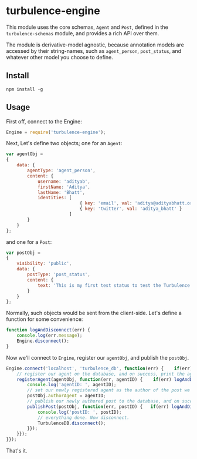 turbulence-engine
=================

This module uses the core schemas, `Agent` and `Post`, defined in the `turbulence-schemas` module, and provides a rich API over them.

The module is derivative-model agnostic, because annotation models are accessed by their string-names, such as `agent_person`, `post_status`, and whatever other model you choose to define.

## Install

    npm install -g

## Usage

First off, connect to the Engine:

```js
Engine = require('turbulence-engine');
```

Next, Let's define two objects; one for an `Agent`:

```js
var agentObj = 
{
    data: {
        agentType: 'agent_person',
        content: {
            username: 'adityab',
            firstName: 'Aditya',
            lastName: 'Bhatt',
            identities: [ 
                            { key: 'email', val: 'aditya@adityabhatt.org' },
                            { key: 'twitter', val: 'aditya_bhatt' }
                        ]
        }
    }
};
```

and one for a `Post`:

```js
var postObj = 
{
    visibility: 'public',
    data: {
        postType: 'post_status',
        content: {
            text: 'This is my first test status to test the Turbulence extensible database.'
        }
    }
};
```

Normally, such objects would be sent from the client-side.
Let's define a function for some convenience:

```js
function logAndDisconnect(err) {
    console.log(err.message);
    Engine.disconnect();
}
```

Now we'll connect to `Engine`, register our `agentObj`, and publish the `postObj`.

```js
Engine.connect('localhost', 'turbulence_db', function(err) {    if(err) logAndDisconnect(err);   else {
    // register our agent on the database, and on success, print the agent's ID
    registerAgent(agentObj, function(err, agentID) {    if(err) logAndDisconnect(err);  else {
        console.log('agentID: ', agentID);
        // set our newly registered agent as the author of the post we will publish
        postObj.authorAgent = agentID;
        // publish our newly authored post to the database, and on success, print the post's ID
        publishPost(postObj, function(err, postID) {   if(err) logAndDisconnect(err);  else {
            console.log('postID: ', postID);
            // everything done. Now disconnect.
            TurbulenceDB.disconnect();
        }});
    }});
}});
```

That's it.
